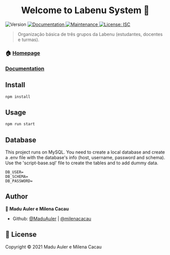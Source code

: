 <h1 align="center">Welcome to Labenu System 👋</h1>
<p>
  <img alt="Version" src="https://img.shields.io/badge/version-1.0.0-blue.svg?cacheSeconds=2592000" />
  <a href="https://github.com/future4code/cruz-labenu-system26#readme" target="_blank">
    <img alt="Documentation" src="https://img.shields.io/badge/documentation-yes-brightgreen.svg" />
  </a>
  <a href="https://github.com/future4code/cruz-labenu-system26/graphs/commit-activity" target="_blank">
    <img alt="Maintenance" src="https://img.shields.io/badge/Maintained%3F-yes-green.svg" />
  </a>
  <a href="https://github.com/future4code/cruz-labenu-system26/blob/master/LICENSE" target="_blank">
    <img alt="License: ISC" src="https://img.shields.io/github/license/future4code/Labenu System" />
  </a>
</p>

> Organização básica de três grupos  da Labenu (estudantes, docentes e turmas).

### 🏠 [Homepage](https://github.com/future4code/cruz-labenu-system26#readme)

### [Documentation](https://documenter.getpostman.com/view/3533074/TzY68tXq)

## Install

```sh
npm install
```

## Usage

```sh
npm run start
```

## Database
This project runs on MySQL.
You need to create a local database and create a .env file with the database's info (host, username, password and schema).
Use the 'script-base.sql' file to create the tables and to add dummy data.

```DB_HOST= 
DB_USER=
DB_SCHEMA=
DB_PASSWORD=
```

## Author

👤 **Madu Auler e Milena Cacau**

* Github: [@MaduAuler](https://github.com/MaduAuler) | [@milenacacau](https://github.com/milenacacau)


## 📝 License

Copyright © 2021 Madu Auler e Milena Cacau
